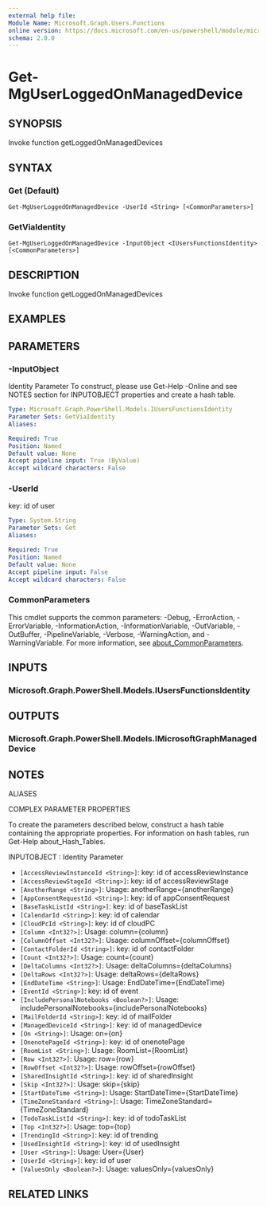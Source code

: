 ```yaml
---
external help file:
Module Name: Microsoft.Graph.Users.Functions
online version: https://docs.microsoft.com/en-us/powershell/module/microsoft.graph.users.functions/get-mguserloggedonmanageddevice
schema: 2.0.0
---
```


# Get-MgUserLoggedOnManagedDevice

## SYNOPSIS
Invoke function getLoggedOnManagedDevices

## SYNTAX

### Get (Default)
```
Get-MgUserLoggedOnManagedDevice -UserId <String> [<CommonParameters>]
```

### GetViaIdentity
```
Get-MgUserLoggedOnManagedDevice -InputObject <IUsersFunctionsIdentity> [<CommonParameters>]
```

## DESCRIPTION
Invoke function getLoggedOnManagedDevices

## EXAMPLES

## PARAMETERS

### -InputObject
Identity Parameter
To construct, please use Get-Help -Online and see NOTES section for INPUTOBJECT properties and create a hash table.

```yaml
Type: Microsoft.Graph.PowerShell.Models.IUsersFunctionsIdentity
Parameter Sets: GetViaIdentity
Aliases:

Required: True
Position: Named
Default value: None
Accept pipeline input: True (ByValue)
Accept wildcard characters: False
```

### -UserId
key: id of user

```yaml
Type: System.String
Parameter Sets: Get
Aliases:

Required: True
Position: Named
Default value: None
Accept pipeline input: False
Accept wildcard characters: False
```

### CommonParameters
This cmdlet supports the common parameters: -Debug, -ErrorAction, -ErrorVariable, -InformationAction, -InformationVariable, -OutVariable, -OutBuffer, -PipelineVariable, -Verbose, -WarningAction, and -WarningVariable. For more information, see [about_CommonParameters](http://go.microsoft.com/fwlink/?LinkID=113216).

## INPUTS

### Microsoft.Graph.PowerShell.Models.IUsersFunctionsIdentity

## OUTPUTS

### Microsoft.Graph.PowerShell.Models.IMicrosoftGraphManagedDevice

## NOTES

ALIASES

COMPLEX PARAMETER PROPERTIES

To create the parameters described below, construct a hash table containing the appropriate properties. For information on hash tables, run Get-Help about_Hash_Tables.


INPUTOBJECT <IUsersFunctionsIdentity>: Identity Parameter
  - `[AccessReviewInstanceId <String>]`: key: id of accessReviewInstance
  - `[AccessReviewStageId <String>]`: key: id of accessReviewStage
  - `[AnotherRange <String>]`: Usage: anotherRange={anotherRange}
  - `[AppConsentRequestId <String>]`: key: id of appConsentRequest
  - `[BaseTaskListId <String>]`: key: id of baseTaskList
  - `[CalendarId <String>]`: key: id of calendar
  - `[CloudPcId <String>]`: key: id of cloudPC
  - `[Column <Int32?>]`: Usage: column={column}
  - `[ColumnOffset <Int32?>]`: Usage: columnOffset={columnOffset}
  - `[ContactFolderId <String>]`: key: id of contactFolder
  - `[Count <Int32?>]`: Usage: count={count}
  - `[DeltaColumns <Int32?>]`: Usage: deltaColumns={deltaColumns}
  - `[DeltaRows <Int32?>]`: Usage: deltaRows={deltaRows}
  - `[EndDateTime <String>]`: Usage: EndDateTime={EndDateTime}
  - `[EventId <String>]`: key: id of event
  - `[IncludePersonalNotebooks <Boolean?>]`: Usage: includePersonalNotebooks={includePersonalNotebooks}
  - `[MailFolderId <String>]`: key: id of mailFolder
  - `[ManagedDeviceId <String>]`: key: id of managedDevice
  - `[On <String>]`: Usage: on={on}
  - `[OnenotePageId <String>]`: key: id of onenotePage
  - `[RoomList <String>]`: Usage: RoomList={RoomList}
  - `[Row <Int32?>]`: Usage: row={row}
  - `[RowOffset <Int32?>]`: Usage: rowOffset={rowOffset}
  - `[SharedInsightId <String>]`: key: id of sharedInsight
  - `[Skip <Int32?>]`: Usage: skip={skip}
  - `[StartDateTime <String>]`: Usage: StartDateTime={StartDateTime}
  - `[TimeZoneStandard <String>]`: Usage: TimeZoneStandard={TimeZoneStandard}
  - `[TodoTaskListId <String>]`: key: id of todoTaskList
  - `[Top <Int32?>]`: Usage: top={top}
  - `[TrendingId <String>]`: key: id of trending
  - `[UsedInsightId <String>]`: key: id of usedInsight
  - `[User <String>]`: Usage: User={User}
  - `[UserId <String>]`: key: id of user
  - `[ValuesOnly <Boolean?>]`: Usage: valuesOnly={valuesOnly}

## RELATED LINKS

